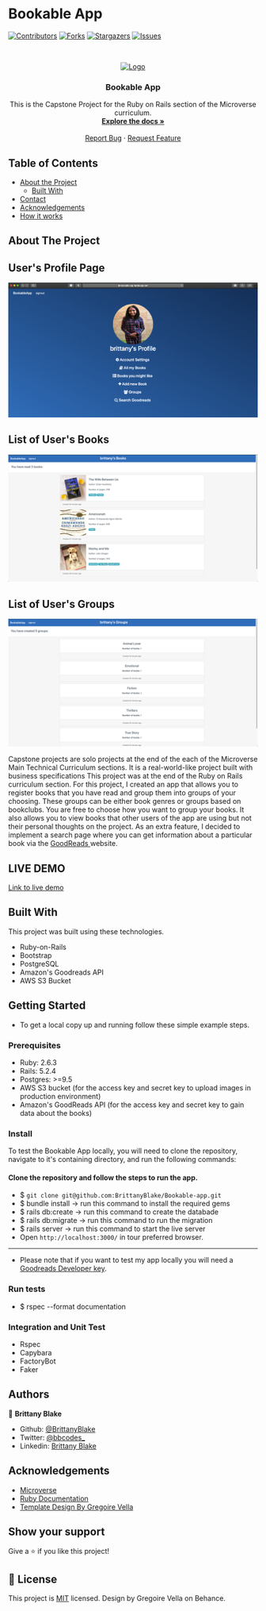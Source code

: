 # Bookable App

<!--
*** Thanks for checking out this README Template. If you have a suggestion that would
*** make this better, please fork the repo and create a pull request or simply open
*** an issue with the tag "enhancement".
*** Thanks again! Now go create something AMAZING! :D
-->

<!-- PROJECT SHIELDS -->
<!--
*** I'm using markdown "reference style" links for readability.
*** Reference links are enclosed in brackets [ ] instead of parentheses ( ).
*** See the bottom of this document for the declaration of the reference variables
*** for contributors-url, forks-url, etc. This is an optional, concise syntax you may use.
*** https://www.markdownguide.org/basic-syntax/#reference-style-links
-->
[![Contributors][contributors-shield]][contributors-url]
[![Forks][forks-shield]][forks-url]
[![Stargazers][stars-shield]][stars-url]
[![Issues][issues-shield]][issues-url]

<!-- PROJECT LOGO -->
<br />
<p align="center">
  <a href="https://github.com/BrittanyBlake/Bookable-app">
    <img src="https://course_report_production.s3.amazonaws.com/rich/rich_files/rich_files/5726/s300/icon-white-on-murple-copy.png" alt="Logo" width="80" height="80">
  </a>

  <h3 align="center">Bookable App</h3>

  <p align="center">
    This is the Capstone Project for the Ruby on Rails section of the Microverse curriculum.
    <br />
    <a href="https://github.com/BrittanyBlake/Bookable-app"><strong>Explore the docs »</strong></a>
    <br />
    <br />
    <a href="https://github.com/BrittanyBlake/Bookable-app/issues">Report Bug</a>
    ·
    <a href="https://github.com/BrittanyBlake/Bookable-app/issues">Request Feature</a>
  </p>
</p>

<!-- TABLE OF CONTENTS -->
## Table of Contents

* [About the Project](#about-the-project)
  * [Built With](#built-with)
* [Contact](#Authors)
* [Acknowledgements](#acknowledgements)
* [How it works](#How-it-works)

<!-- ABOUT THE PROJECT -->
## About The Project
## User's Profile Page
![Screenshot](app/assets/images/profile.png)
## List of User's Books
![Screenshot](app/assets/images/books.png)
## List of User's Groups
![Screenshot](app/assets/images/groups.png)

Capstone projects are solo projects at the end of the each of the Microverse Main Technical Curriculum sections. It is a real-world-like project built with business specifications This project was at the end of the Ruby on Rails curriculum section. For this project, I created an app that allows you to register books that you have read and group them into groups of your choosing. These groups can be either book genres or groups based on bookclubs. You are free to choose how you want to group your books. It also allows you to view books that other users of the app are using but not their personal thoughts on the project. As an extra feature, I decided to implement a search page where you can get information about a particular book via the <a href="https://www.goodreads.com">GoodReads </a>website.



## LIVE DEMO
 [Link to live demo](https://bookable-app.herokuapp.com) 



<!-- BUILD WITH -->
## Built With
This project was built using these technologies.
* Ruby-on-Rails
* Bootstrap
* PostgreSQL
* Amazon's Goodreads API
* AWS S3 Bucket

<!-- ABOUT THE PROJECT -->
## Getting Started
- To get a local copy up and running follow these simple example steps.
### Prerequisites

- Ruby: 2.6.3
- Rails: 5.2.4
- Postgres: >=9.5
- AWS S3 bucket (for the access key and secret key to upload images in production environment)
- Amazon's GoodReads API (for the access key and secret key to gain data about the books)

### Install

To test the Bookable App locally, you will need to clone the repository, navigate to it's containing directory, and run the following commands:

#### Clone the repository and follow the steps to run the app.

- $ `git clone git@github.com:BrittanyBlake/Bookable-app.git`
- $  bundle install    -> run this command to install the required gems
- $  rails db:create   -> run this command to create the databade
- $  rails db:migrate  -> run this command to run the migration
- $  rails server      -> run this command to start the live server
- Open  `http://localhost:3000/` in tour preferred browser.
****
- Please note that if you want to test my app locally you will need a [Goodreads Developer key](https://www.goodreads.com/api).

### Run tests
- $  rspec --format documentation

### Integration and Unit Test
- Rspec
- Capybara
- FactoryBot
- Faker


<!-- CONTACT -->
## Authors

👤 **Brittany Blake**

- Github: [@BrittanyBlake](https://github.com/BrittanyBlake)
- Twitter: [@bbcodes_](https://twitter.com/bbcodes_)
- Linkedin: [Brittany Blake](https://www.linkedin.com/in/brittany-blake-843951109/)

<!-- ACKNOWLEDGEMENTS -->
## Acknowledgements
* [Microverse](https://www.microverse.org/)
* [Ruby Documentation](https://www.ruby-lang.org/en/documentation/)
* [Template Design By Gregoire Vella](https://www.behance.net/gallery/19759151/Snapscan-iOs-design-and-branding?tracking_source=)


## Show your support

Give a ⭐️ if you like this project!

<!-- MARKDOWN LINKS & IMAGES -->
<!-- https://www.markdownguide.org/basic-syntax/#reference-style-links -->
[contributors-shield]: https://img.shields.io/github/contributors/BrittanyBlake/Bookable-app.svg?style=flat-square
[contributors-url]: https://github.com/BrittanyBlake/Bookable-app/graphs/contributors
[forks-shield]: https://img.shields.io/github/forks/BrittanyBlake/Bookable-app.svg?style=flat-square
[forks-url]: https://github.com/BrittanyBlake/Bookable-app/network/members
[stars-shield]: https://img.shields.io/github/stars/BrittanyBlake/Bookable-app.svg?style=flat-square
[stars-url]: https://github.com/BrittanyBlake/Bookable-app/stargazers
[issues-shield]: https://img.shields.io/github/issues/BrittanyBlake/Bookable-app.svg?style=flat-square
[issues-url]: https://github.com/BrittanyBlake/Bookable-app/issues

## 📝 License

This project is [MIT](https://opensource.org/licenses/MIT) licensed. Design by Gregoire Vella on Behance.
